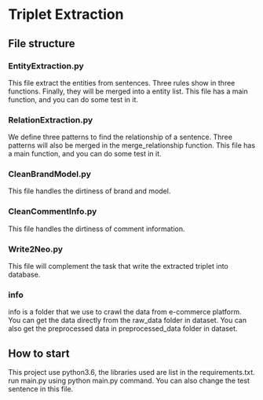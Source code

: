 # Triplet Extraction
## File structure
### EntityExtraction.py
This file extract the entities from sentences. 
Three rules show in three functions. 
Finally, they will be merged into a entity list.
This file has a main function, and you can do some test in it.

### RelationExtraction.py
We define three patterns to find the relationship of a sentence.
Three patterns will also be merged in the merge_relationship function.
This file has a main function, and you can do some test in it.

### CleanBrandModel.py
This file handles the dirtiness of brand and model.

### CleanCommentInfo.py
This file handles the dirtiness of comment information.

### Write2Neo.py
This file will complement the task that write the extracted triplet into database.

### info
info is a folder that we use to crawl the data from e-commerce platform.
You can get the data directly from the raw_data folder in dataset.
You can also get the preprocessed data in preprocessed_data folder in dataset.

## How to start
This project use python3.6, the libraries used are list in the requirements.txt.
run main.py using python main.py command. 
You can also change the test sentence in this file.